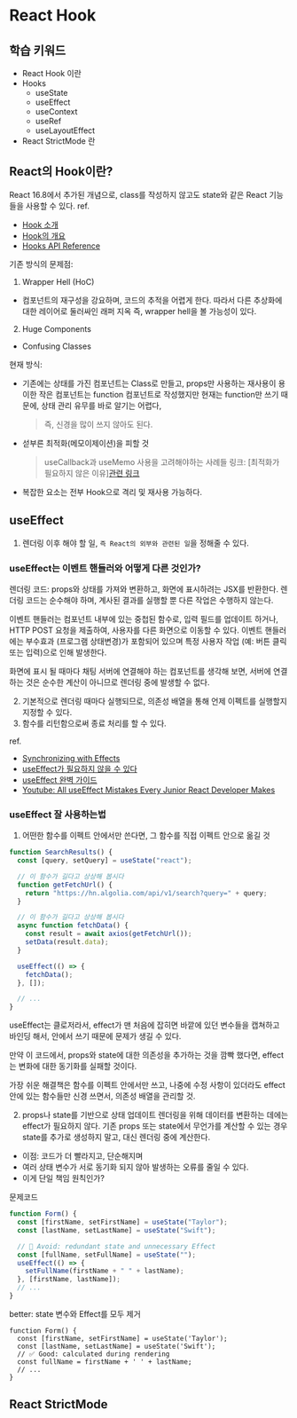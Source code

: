 # React Hook

## 학습 키워드

- React Hook 이란
- Hooks
  - useState
  - useEffect
  - useContext
  - useRef
  - useLayoutEffect
- React StrictMode 란

## React의 Hook이란?

React 16.8에서 추가된 개념으로,
class를 작성하지 않고도 state와 같은 React 기능들을 사용할 수 있다.
ref.

- [Hook 소개](https://ko.reactjs.org/docs/hooks-intro.html)
- [Hook의 개요](https://ko.reactjs.org/docs/hooks-overview.html)
- [Hooks API Reference](https://ko.reactjs.org/docs/hooks-reference.html)

기존 방식의 문제점:

1. Wrapper Hell (HoC)

- 컴포넌트의 재구성을 강요하며, 코드의 추적을 어렵게 한다. 따라서 다른 추상화에 대한 레이어로 둘러싸인 래퍼 지옥 즉, wrapper hell을 볼 가능성이 있다.

2. Huge Components

- Confusing Classes

현재 방식:

- 기존에는 상태를 가진 컴포넌트는 Class로 만들고,
  props만 사용하는 재사용이 용이한 작은 컴포넌트는 function 컴포넌트로 작성했지만
  현재는 function만 쓰기 때문에, 상태 관리 유무를 바로 알기는 어렵다,
  > 즉, 신경을 많이 쓰지 않아도 된다.
- 섣부른 최적화(메모이제이션)을 피할 것
  > useCallback과 useMemo 사용을 고려해야하는 사례들 링크: [최적화가 필요하지 않은 이유][관련 링크](https://kentcdodds.com/blog/usememo-and-usecallback)
- 복잡한 요소는 전부 Hook으로 격리 및 재사용 가능하다.

## useEffect

1. 렌더링 이후 해야 할 일, `즉 React의 외부와 관련된 일`을 정해줄 수 있다.

### useEffect는 이벤트 핸들러와 어떻게 다른 것인가?

렌더링 코드: props와 상태를 가져와 변환하고, 화면에 표시하려는 JSX를 반환한다.
렌더링 코드는 순수해야 하며, 계사된 결과를 실행할 뿐 다른 작업은 수행하지 않는다.

이벤트 핸들러는 컴포넌트 내부에 있는 중첩된 함수로,
입력 필드를 업데이트 하거나, HTTP POST 요청을 제출하여, 사용자를 다른 화면으로 이동할 수 있다.
이벤트 핸들러에는 부수효과 (프로그램 상태변경)가 포함되어 있으며
특정 사용자 작업 (예: 버튼 클릭 또는 입력)으로 인해 발생한다.

화면에 표시 될 때마다 채팅 서버에 연결해야 하는 컴포넌트를 생각해 보면,
서버에 연결하는 것은 순수한 계산이 아니므로 렌더링 중에 발생할 수 없다.

2. 기본적으로 렌더링 때마다 실행되므로, 의존성 배열을 통해 언제 이펙트를 실행할지 지정할 수 있다.
3. 함수를 리턴함으로써 종료 처리를 할 수 있다.

ref.

- [Synchronizing with Effects](https://beta.reactjs.org/learn/synchronizing-with-effects)
- [useEffect가 필요하지 않을 수 있다](https://beta.reactjs.org/learn/you-might-not-need-an-effect)
- [useEffect 완벽 가이드](https://overreacted.io/ko/a-complete-guide-to-useeffect/)
- [Youtube: All useEffect Mistakes Every Junior React Developer Makes](https://www.youtube.com/watch?v=QQYeipc_cik&t=980s&ab_channel=LamaDev)

### useEffect 잘 사용하는법

1. 어떤한 함수를 이펙트 안에서만 쓴다면, 그 함수를 직접 이펙트 안으로 옮길 것

```typescript jsx
function SearchResults() {
  const [query, setQuery] = useState("react");

  // 이 함수가 길다고 상상해 봅시다
  function getFetchUrl() {
    return "https://hn.algolia.com/api/v1/search?query=" + query;
  }

  // 이 함수가 길다고 상상해 봅시다
  async function fetchData() {
    const result = await axios(getFetchUrl());
    setData(result.data);
  }

  useEffect(() => {
    fetchData();
  }, []);

  // ...
}
```

useEffect는 클로저라서, effect가 맨 처음에 잡히면
바깥에 있던 변수들을 캡쳐하고 바인딩 해서, 안에서 쓰기 때문에 문제가 생길 수 있다.

만약 이 코드에서, props와 state에 대한 의존성을 추가하는 것을 깜빡 했다면,
effect는 변화에 대한 동기화를 실패할 것이다.

가장 쉬운 해결책은 함수를 이펙트 안에서만 쓰고, 나중에 수정 사항이 있더라도
effect 안에 있는 함수들만 신경 쓰면서, 의존성 배열을 관리할 것.

2. props나 state를 기반으로 상태 업데이트
   렌더링을 위해 데이터를 변환하는 데에는 effect가 필요하지 않다.
   기존 props 또는 state에서 무언가를 계산할 수 있는 경우 state를 추가로 생성하지 말고,
   대신 렌더링 중에 계산한다.

- 이점: 코드가 더 빨라지고, 단순해지며
- 여러 상태 변수가 서로 동기화 되지 않아 발생하는 오류를 줄일 수 있다.
- 이게 단일 책임 원칙인가?

문제코드

```typescript jsx
function Form() {
  const [firstName, setFirstName] = useState("Taylor");
  const [lastName, setLastName] = useState("Swift");

  // 🔴 Avoid: redundant state and unnecessary Effect
  const [fullName, setFullName] = useState("");
  useEffect(() => {
    setFullName(firstName + " " + lastName);
  }, [firstName, lastName]);
  // ...
}
```

better: state 변수와 Effect를 모두 제거

```
function Form() {
  const [firstName, setFirstName] = useState('Taylor');
  const [lastName, setLastName] = useState('Swift');
  // ✅ Good: calculated during rendering
  const fullName = firstName + ' ' + lastName;
  // ...
}

```

## React StrictMode
